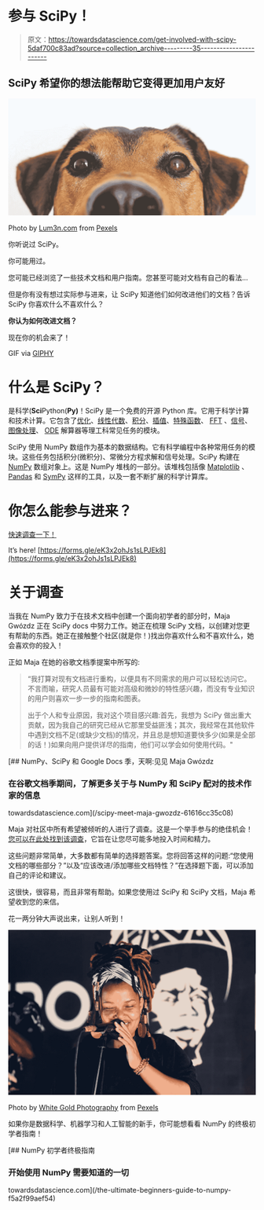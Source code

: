 # 参与 SciPy！

> 原文：<https://towardsdatascience.com/get-involved-with-scipy-5daf700c83ad?source=collection_archive---------35----------------------->

## SciPy 希望你的想法能帮助它变得更加用户友好

![](img/4536a703416caffb114991dd89de05e7.png)

Photo by [Lum3n.com](https://www.pexels.com/@lum3n-com-44775?utm_content=attributionCopyText&utm_medium=referral&utm_source=pexels) from [Pexels](https://www.pexels.com/photo/adorable-blur-breed-close-up-406014/?utm_content=attributionCopyText&utm_medium=referral&utm_source=pexels)

你听说过 SciPy。

你可能用过。

您可能已经浏览了一些技术文档和用户指南。您甚至可能对文档有自己的看法…

但是你有没有想过实际参与进来，让 SciPy 知道他们如何改进他们的文档？告诉 SciPy 你喜欢什么不喜欢什么？

**你认为如何改进文档？**

现在你的机会来了！

GIF via [GIPHY](https://giphy.com/gifs/mrw-guess-answer-xWBxhW4Xjjw5nmjXL8)

# 什么是 SciPy？

是科学(**Sci**Python(**Py)**！SciPy 是一个免费的开源 Python 库。它用于科学计算和技术计算。它包含了[优化](https://en.wikipedia.org/wiki/Optimization_%28mathematics%29)、[线性代数](https://en.wikipedia.org/wiki/Linear_algebra)、[积分](https://en.wikipedia.org/wiki/Integral)、[插值](https://en.wikipedia.org/wiki/Interpolation)、[特殊函数](https://en.wikipedia.org/wiki/Special_functions)、 [FFT](https://en.wikipedia.org/wiki/Fast_Fourier_transform) 、[信号](https://en.wikipedia.org/wiki/Signal_processing)、[图像处理](https://en.wikipedia.org/wiki/Image_processing)、 [ODE](https://en.wikipedia.org/wiki/Ordinary_differential_equation) 解算器等理工科常见任务的模块。

SciPy 使用 NumPy 数组作为基本的数据结构。它有科学编程中各种常用任务的模块。这些任务包括积分(微积分)、常微分方程求解和信号处理。SciPy 构建在 [NumPy](https://en.wikipedia.org/wiki/NumPy) 数组对象上。这是 NumPy 堆栈的一部分。该堆栈包括像 [Matplotlib](https://en.wikipedia.org/wiki/Matplotlib) 、 [Pandas](https://en.wikipedia.org/wiki/Pandas_%28software%29) 和 [SymPy](https://en.wikipedia.org/wiki/SymPy) 这样的工具，以及一套不断扩展的科学计算库。

# 你怎么能参与进来？

[快速调查一下！](https://forms.gle/eK3x2ohJs1sLPJEk8)

It’s here! [https://forms.gle/eK3x2ohJs1sLPJEk8](https://forms.gle/eK3x2ohJs1sLPJEk8)

# 关于调查

当我在 NumPy 致力于在技术文档中创建一个面向初学者的部分时，Maja Gwózdz 正在 SciPy docs 中努力工作。她正在梳理 SciPy 文档，以创建对您更有帮助的东西。她正在接触整个社区(就是你！)找出你喜欢什么和不喜欢什么，她会喜欢你的投入！

正如 Maja 在她的谷歌文档季提案中所写的:

> “我打算对现有文档进行重构，以便具有不同需求的用户可以轻松访问它。不言而喻，研究人员最有可能对高级和微妙的特性感兴趣，而没有专业知识的用户则喜欢一步一步的指南和图表。
> 
> 出于个人和专业原因，我对这个项目感兴趣:首先，我想为 SciPy 做出重大贡献，因为我自己的研究已经从它那里受益匪浅；其次，我经常在其他软件中遇到文档不足(或缺少文档)的情况，并且总是想知道要快多少(如果是全部的话！)如果向用户提供详尽的指南，他们可以学会如何使用代码。"

[](/scipy-meet-maja-gwozdz-61616cc35c08) [## NumPy、SciPy 和 Google Docs 季，天啊:见见 Maja Gwózdz

### 在谷歌文档季期间，了解更多关于与 NumPy 和 SciPy 配对的技术作家的信息

towardsdatascience.com](/scipy-meet-maja-gwozdz-61616cc35c08) 

Maja 对社区中所有希望被倾听的人进行了调查。这是一个举手参与的绝佳机会！[您可以在此处找到该调查](https://forms.gle/eK3x2ohJs1sLPJEk8)，它旨在让您尽可能多地投入时间和精力。

这些问题非常简单，大多数都有简单的选择题答案。您将回答这样的问题:“您使用文档的哪些部分？”以及“应该改进/添加哪些文档特性？”在选择题下面，可以添加自己的评论和建议。

这很快，很容易，而且非常有帮助。如果您使用过 SciPy 和 SciPy 文档，Maja 希望收到您的来信。

花一两分钟大声说出来，让别人听到！

![](img/c127204139644bc978c60f28ec16c6a9.png)

Photo by [White Gold Photography](https://www.pexels.com/@whitegold4tography?utm_content=attributionCopyText&utm_medium=referral&utm_source=pexels) from [Pexels](https://www.pexels.com/photo/photo-of-woman-singing-2345342/?utm_content=attributionCopyText&utm_medium=referral&utm_source=pexels)

如果你是数据科学、机器学习和人工智能的新手，你可能想看看 NumPy 的终极初学者指南！

[](/the-ultimate-beginners-guide-to-numpy-f5a2f99aef54) [## NumPy 初学者终极指南

### 开始使用 NumPy 需要知道的一切

towardsdatascience.com](/the-ultimate-beginners-guide-to-numpy-f5a2f99aef54)